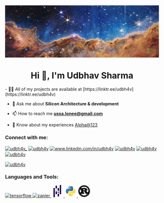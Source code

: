 ![logo](https://github.com/udbh4v/udbh4v/blob/main/webb1%20edit.jpg)
<h1 align="center">Hi 👋, I'm Udbhav Sharma</h1>
- 👨‍💻 All of my projects are available at [https://linktr.ee/udbh4v](https://linktr.ee/udbh4v)

- 💬 Ask me about **Silicon Architecture & development**

- 📫 How to reach me **ussa.lonee@gmail.com**

- 📄 Know about my experiences [Alpha@123](Alpha@123)

<h3 align="left">Connect with me:</h3>
<p align="left">
<a href="https://twitter.com/udbh4v_" target="blank"><img align="center" src="https://raw.githubusercontent.com/rahuldkjain/github-profile-readme-generator/master/src/images/icons/Social/twitter.svg" alt="udbh4v_" height="30" width="40" /></a>
  <a href="https://instagram.com/udbh4v" target="blank"><img align="center" src="https://raw.githubusercontent.com/rahuldkjain/github-profile-readme-generator/master/src/images/icons/Social/instagram.svg" alt="udbh4v" height="30" width="40" /></a>
<a href="https://linkedin.com/in/www.linkedin.com/in/udbh4v" target="blank"><img align="center" src="https://raw.githubusercontent.com/rahuldkjain/github-profile-readme-generator/master/src/images/icons/Social/linked-in-alt.svg" alt="www.linkedin.com/in/udbh4v" height="30" width="40" /></a>
<a href="https://kaggle.com/udbh4v" target="blank"><img align="center" src="https://raw.githubusercontent.com/rahuldkjain/github-profile-readme-generator/master/src/images/icons/Social/kaggle.svg" alt="udbh4v" height="30" width="40" /></a>
<a href="https://www.hackerrank.com/udbh4v" target="blank"><img align="center" src="https://raw.githubusercontent.com/rahuldkjain/github-profile-readme-generator/master/src/images/icons/Social/hackerrank.svg" alt="udbh4v" height="30" width="40" /></a>
<a href="https://www.leetcode.com/udbh4v" target="blank"><img align="center" src="https://raw.githubusercontent.com/rahuldkjain/github-profile-readme-generator/master/src/images/icons/Social/leet-code.svg" alt="udbh4v" height="30" width="40" /></a>
</p>
<a href="https://www.codechef.com/users/udbh4v" target="blank"><img align="center" src="https://cdn.jsdelivr.net/npm/simple-icons@3.1.0/icons/codechef.svg" alt="udbh4v" height="30" width="40" /></a>

<h3 align="left">Languages and Tools:</h3>
<p align="left"> 
 
  <a href="https://www.tensorflow.org" target="_blank" rel="noreferrer"> <img src="https://www.vectorlogo.zone/logos/tensorflow/tensorflow-icon.svg" alt="tensorflow" width="40" height="40"/> </a> 
  <a href="https://zapier.com" target="_blank" rel="noreferrer"> <img src="https://www.vectorlogo.zone/logos/zapier/zapier-icon.svg" alt="zapier" width="40" height="40"/> </a> 
  <a href="https://pandas.pydata.org/" target="_blank" rel="noreferrer"> <img src="https://raw.githubusercontent.com/devicons/devicon/2ae2a900d2f041da66e950e4d48052658d850630/icons/pandas/pandas-original.svg" alt="pandas" width="40" height="40"/> </a>
  <a href="https://www.python.org" target="_blank" rel="noreferrer"> <img src="https://raw.githubusercontent.com/devicons/devicon/master/icons/python/python-original.svg" alt="python" width="40" height="40"/> </a>
  <a href="https://www.rust-lang.org" target="_blank" rel="noreferrer"> <img src="https://raw.githubusercontent.com/devicons/devicon/master/icons/rust/rust-plain.svg" alt="rust" width="40" height="40"/> </a>
</p>
